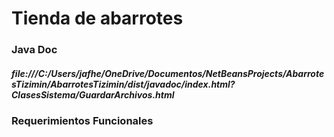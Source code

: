 <h1>Tienda de abarrotes</h1>
<h3>Java Doc</h3>
<h5>file:///C:/Users/jafhe/OneDrive/Documentos/NetBeansProjects/AbarrotesTizimin/AbarrotesTizimin/dist/javadoc/index.html?ClasesSistema/GuardarArchivos.html</h5>
<h3>Requerimientos Funcionales</h3>
<h5></h5>
